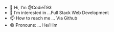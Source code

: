 - 👋 Hi, I’m @CodieT93
- 👀 I’m interested in ...Full Stack Web Development
- 📫 How to reach me ... Via Github
- 😄 Pronouns: ... He/Him

<!---
CodieT93/CodieT93 is a ✨ special ✨ repository because its `README.md` (this file) appears on your GitHub profile.
You can click the Preview link to take a look at your changes.
--->
